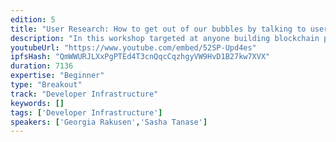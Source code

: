 ```yaml
---
edition: 5
title: "User Research: How to get out of our bubbles by talking to users"
description: "In this workshop targeted at anyone building blockchain products or services, an experienced User Research team will help you step out of your comfort zone; by learning to interview and observe end users. Georgia and Sasha will explain the benefits of doing user research, what it looks and feels like when we talk to people who are different from us, with some \"tales from the trenches\". Then we will help groups 1) identify and find the right users for your research, 2) work out what to ask them 3) practice interviewing people to get to the core insights. Attendees will leave the workshop with a taste for conducting their own future user research, as well as increased confidence to challenge their own biases and blindspots."
youtubeUrl: "https://www.youtube.com/embed/52SP-Upd4es"
ipfsHash: "QmWWURJLXxPgPTEd4T3cnQqcCqzhgyVW9HvD1B27kw7XVX"
duration: 7136
expertise: "Beginner"
type: "Breakout"
track: "Developer Infrastructure"
keywords: []
tags: ['Developer Infrastructure']
speakers: ['Georgia Rakusen','Sasha Tanase']
---
```

